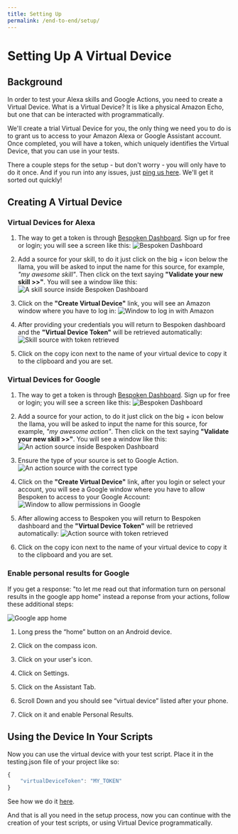 ```yaml
---
title: Setting Up
permalink: /end-to-end/setup/
---
```


# Setting Up A Virtual Device
## Background
In order to test your Alexa skills and Google Actions, you need to create a Virtual Device. What is a Virtual Device? It is like a physical Amazon Echo, but one that can be interacted with programmatically.

We'll create a trial Virtual Device for you, the only thing we need you to do is to grant us to access to your Amazon Alexa or Google Assistant account. Once completed, you will have a token, which uniquely identifies the Virtual Device, that you can use in your tests.

There a couple steps for the setup - but don't worry - you will only have to do it once. And if you run into any issues, just [ping us here](https://gitter.im/bespoken/bst). We'll get it sorted out quickly!

## Creating A Virtual Device
### Virtual Devices for Alexa
1. The way to get a token is through [Bespoken Dashboard](https://apps.bespoken.io/dashboard). Sign up for free or login; you will see a screen like this:
![Bespoken Dashboard](./assets/dashboard.png "Bespoken Dashboard")

2. Add a source for your skill, to do it just click on the big + icon below the llama, you will be asked to input the name for this source, for example, *"my awesome skill"*. Then click on the text saying **"Validate your new skill >>"**. You will see a window like this:
![A skill source inside Bespoken Dashboard](./assets/source.png "New source added")

3. Click on the **"Create Virtual Device"** link, you will see an Amazon window where you have to log in:
![Window to log in with Amazon](./assets/amazonLogin.png "Giving permissions to Virtual Device")

4. After providing your credentials you will return to Bespoken dashboard and the **"Virtual Device Token"** will be retrieved automatically:
![Skill source with token retrieved](./assets/sourceWithToken.png "Token is retrieved automatically")

5. Click on the copy icon next to the name of your virtual device to copy it to the clipboard and you are set.

### Virtual Devices for Google
1. The way to get a token is through [Bespoken Dashboard](https://apps.bespoken.io/dashboard). Sign up for free or login; you will see a screen like this:
![Bespoken Dashboard](./assets/dashboard.png "Bespoken Dashboard")

2. Add a source for your action, to do it just click on the big + icon below the llama, you will be asked to input the name for this source, for example, *"my awesome action"*. Then click on the text saying **"Validate your new skill >>"**. You will see a window like this:
![An action source inside Bespoken Dashboard](./assets/source.png "New source added")

3. Ensure the type of your source is set to Google Action.
![An action source with the correct type](./assets/sourceAction.png "Type action selected")

4. Click on the **"Create Virtual Device"** link, after you login or select your account, you will see a Google window where you have to allow Bespoken to access to your Google Account:
![Window to allow permissions in Google](./assets/googlePermissions.png "Giving permissions to Virtual Device")

5. After allowing access to Bespoken you will return to Bespoken dashboard and the **"Virtual Device Token"** will be retrieved automatically:
![Action source with token retrieved](./assets/sourceForGoogleWithToken.png "Token is retrieved automatically")

6. Click on the copy icon next to the name of your virtual device to copy it to the clipboard and you are set.

### Enable personal results for Google 

If you get a response: "to let me read out that information turn on personal results in the google app home" instead a reponse from your actions, follow these additional steps:

![Google app home](./assets/enable-personal-results.gif "enable personal results")
1. Long press the “home” button on an Android device.

2. Click on the compass icon.

3. Click on your user's icon.

4. Click on Settings.

5. Click on the Assistant Tab.

6. Scroll Down and you should see “virtual device” listed after your phone.

7. Click on it and enable Personal Results.


## Using the Device In Your Scripts
Now you can use the virtual device with your test script. Place it in the testing.json file of your project like so:
``` js
{
    "virtualDeviceToken": "MY_TOKEN"
}
```

See how we do it [here](https://github.com/bespoken/virtual-device-example/blob/master/testing.json).

And that is all you need in the setup process, now you can continue with the creation of your test scripts, or using Virtual Device programmatically. 
